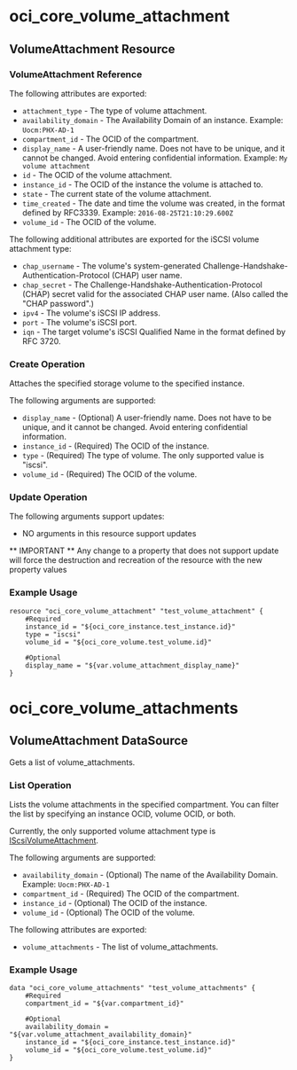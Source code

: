 # oci_core_volume_attachment

## VolumeAttachment Resource

### VolumeAttachment Reference

The following attributes are exported:

* `attachment_type` - The type of volume attachment.
* `availability_domain` - The Availability Domain of an instance.  Example: `Uocm:PHX-AD-1` 
* `compartment_id` - The OCID of the compartment.
* `display_name` - A user-friendly name. Does not have to be unique, and it cannot be changed. Avoid entering confidential information.  Example: `My volume attachment` 
* `id` - The OCID of the volume attachment.
* `instance_id` - The OCID of the instance the volume is attached to.
* `state` - The current state of the volume attachment.
* `time_created` - The date and time the volume was created, in the format defined by RFC3339.  Example: `2016-08-25T21:10:29.600Z` 
* `volume_id` - The OCID of the volume.

The following additional attributes are exported for the iSCSI volume attachment type:
* `chap_username` - The volume's system-generated Challenge-Handshake-Authentication-Protocol (CHAP) user name.
* `chap_secret` - The Challenge-Handshake-Authentication-Protocol (CHAP) secret valid for the associated CHAP user name. (Also called the "CHAP password".)
* `ipv4` - The volume's iSCSI IP address.
* `port` - The volume's iSCSI port.
* `iqn` - The target volume's iSCSI Qualified Name in the format defined by RFC 3720.

### Create Operation
Attaches the specified storage volume to the specified instance.


The following arguments are supported:

* `display_name` - (Optional) A user-friendly name. Does not have to be unique, and it cannot be changed. Avoid entering confidential information. 
* `instance_id` - (Required) The OCID of the instance.
* `type` - (Required) The type of volume. The only supported value is "iscsi".
* `volume_id` - (Required) The OCID of the volume.


### Update Operation


The following arguments support updates:
* NO arguments in this resource support updates

** IMPORTANT **
Any change to a property that does not support update will force the destruction and recreation of the resource with the new property values

### Example Usage

```
resource "oci_core_volume_attachment" "test_volume_attachment" {
	#Required
	instance_id = "${oci_core_instance.test_instance.id}"
	type = "iscsi"
	volume_id = "${oci_core_volume.test_volume.id}"

	#Optional
	display_name = "${var.volume_attachment_display_name}"
}
```

# oci_core_volume_attachments

## VolumeAttachment DataSource

Gets a list of volume_attachments.

### List Operation
Lists the volume attachments in the specified compartment. You can filter the
list by specifying an instance OCID, volume OCID, or both.

Currently, the only supported volume attachment type is [IScsiVolumeAttachment](https://docs.us-phoenix-1.oraclecloud.com/api/#/en/iaas/20160918/IScsiVolumeAttachment/).

The following arguments are supported:

* `availability_domain` - (Optional) The name of the Availability Domain.  Example: `Uocm:PHX-AD-1` 
* `compartment_id` - (Required) The OCID of the compartment.
* `instance_id` - (Optional) The OCID of the instance.
* `volume_id` - (Optional) The OCID of the volume.


The following attributes are exported:

* `volume_attachments` - The list of volume_attachments.

### Example Usage

```
data "oci_core_volume_attachments" "test_volume_attachments" {
	#Required
	compartment_id = "${var.compartment_id}"

	#Optional
	availability_domain = "${var.volume_attachment_availability_domain}"
	instance_id = "${oci_core_instance.test_instance.id}"
	volume_id = "${oci_core_volume.test_volume.id}"
}
```